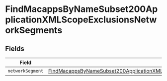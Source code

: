 # FindMacappsByNameSubset200ApplicationXMLScopeExclusionsNetworkSegments


## Fields

| Field                                                                                                                                                                                                   | Type                                                                                                                                                                                                    | Required                                                                                                                                                                                                | Description                                                                                                                                                                                             |
| ------------------------------------------------------------------------------------------------------------------------------------------------------------------------------------------------------- | ------------------------------------------------------------------------------------------------------------------------------------------------------------------------------------------------------- | ------------------------------------------------------------------------------------------------------------------------------------------------------------------------------------------------------- | ------------------------------------------------------------------------------------------------------------------------------------------------------------------------------------------------------- |
| `networkSegment`                                                                                                                                                                                        | [FindMacappsByNameSubset200ApplicationXMLScopeExclusionsNetworkSegmentsNetworkSegment](../../models/operations/findmacappsbynamesubset200applicationxmlscopeexclusionsnetworksegmentsnetworksegment.md) | :heavy_minus_sign:                                                                                                                                                                                      | N/A                                                                                                                                                                                                     |